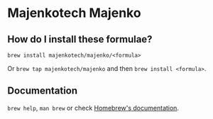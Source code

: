 # Majenkotech Majenko

## How do I install these formulae?

`brew install majenkotech/majenko/<formula>`

Or `brew tap majenkotech/majenko` and then `brew install <formula>`.

## Documentation

`brew help`, `man brew` or check [Homebrew's documentation](https://docs.brew.sh).
